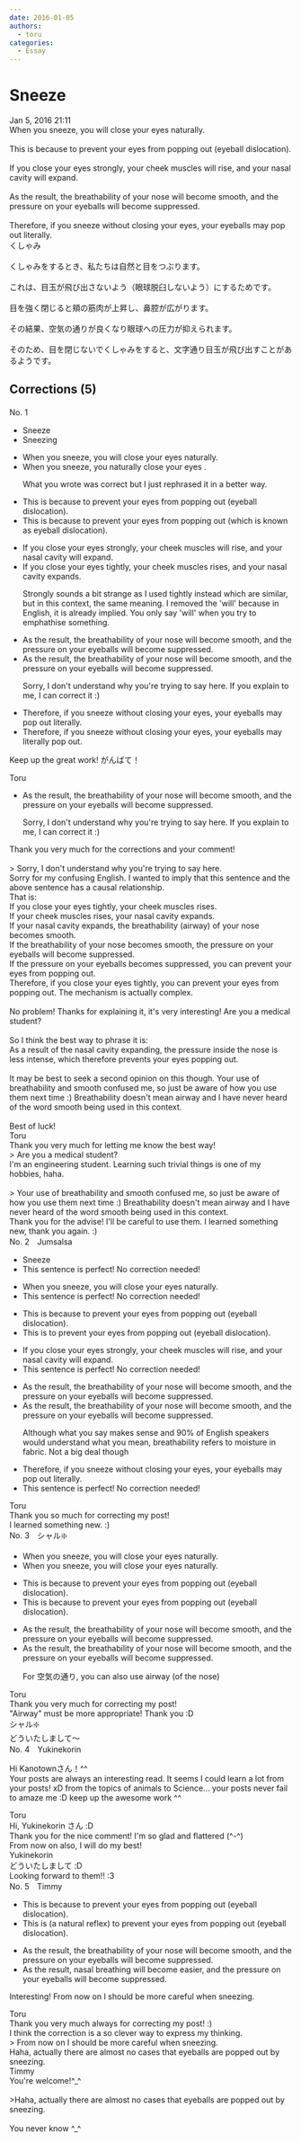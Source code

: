 ```yaml
---
date: 2016-01-05
authors:
  - toru
categories:
  - Essay
---
```


<h1 id="subject_show">Sneeze</h1>
<div class="date">Jan 5, 2016 21:11</div>
<div id="post"><div id="body_show_ori">
When you sneeze, you will close your eyes naturally.<br/><br/>This is because to prevent your eyes from popping out (eyeball dislocation).<br/><br/>If you close your eyes strongly, your cheek muscles will rise, and your nasal cavity will expand.<br/><br/>As the result, the breathability of your nose will become smooth, and the pressure on your eyeballs will become suppressed.<br/><br/>Therefore, if you sneeze without closing your eyes, your eyeballs may pop out literally.
</div></div>

<!-- more -->

<div id="post_ja"><div id="body_show_mo">
くしゃみ<br/><br/>くしゃみをするとき、私たちは自然と目をつぶります。<br/><br/>これは、目玉が飛び出さないよう（眼球脱臼しないよう）にするためです。<br/><br/>目を強く閉じると頬の筋肉が上昇し、鼻腔が広がります。<br/><br/>その結果、空気の通りが良くなり眼球への圧力が抑えられます。<br/><br/>そのため、目を閉じないでくしゃみをすると、文字通り目玉が飛び出すことがあるようです。
</div></div>

## Corrections (5)
<div id="block"><div class="first_name"> No. 1　<span class="just_name"></span></div><div id="block2">
<ul class="correction_field">
<li class="incorrect">Sneeze</li>
<li class="corrected correct">
Sneezing
</li>
</ul>
<ul class="correction_field">
<li class="incorrect">When you sneeze, you will close your eyes naturally.</li>
<li class="corrected correct">
When you sneeze, you naturally close your eyes .
<p class="correction_comment">What you wrote was correct but I just rephrased it in a better way.</p>
</li>
</ul>
<ul class="correction_field">
<li class="incorrect">This is because to prevent your eyes from popping out (eyeball dislocation).</li>
<li class="corrected correct">
This is <span class="sline">because</span> to prevent your eyes from popping out (<span class="f_blue">which is known as </span>eyeball dislocation).
</li>
</ul>
<ul class="correction_field">
<li class="incorrect">If you close your eyes strongly, your cheek muscles will rise, and your nasal cavity will expand.</li>
<li class="corrected correct">
If you close your eyes tightly, your cheek muscles rises, and your nasal cavity expands. 
<p class="correction_comment">Strongly sounds a bit strange as I used tightly instead which are similar, but in this context, the same meaning. I removed the 'will' because in English, it is already implied. You only say 'will' when you try to emphathise something.</p>
</li>
</ul>
<ul class="correction_field">
<li class="incorrect">As the result, the breathability of your nose will become smooth, and the pressure on your eyeballs will become suppressed.</li>
<li class="corrected correct">
<span class="sline">As the result, the breathability of your nose will become smooth, and the pressure on your eyeballs will become suppressed.</span>
<p class="correction_comment">Sorry, I don't understand why you're trying to say here. If you explain to me, I can correct it :)</p>
</li>
</ul>
<ul class="correction_field">
<li class="incorrect">Therefore, if you sneeze without closing your eyes, your eyeballs may pop out literally.</li>
<li class="corrected correct">
Therefore, if you sneeze without closing your eyes, your eyeballs may literally pop out.
</li>
</ul>
<p class="comment_small">
 Keep up the great work! がんばて！
</p>

</div><div class="name"><span class="just_name">Toru</span><br><div class="quote_field"><ul class="correction_field">
<li class="corrected correct">
<span class="sline">As the result, the breathability of your nose will become smooth, and the pressure on your eyeballs will become suppressed.</span>
<p class="correction_comment">
Sorry, I don't understand why you're trying to say here. If you explain to me, I can correct it :)
</p>
</li>
</ul></div>
Thank you very much for the corrections and your comment! <br/><br/>&gt; Sorry, I don't understand why you're trying to say here. <br/>Sorry for my confusing English. I wanted to imply that this sentence and the above sentence has a causal relationship.<br/>That is:<br/>If you close your eyes tightly, your cheek muscles rises.<br/>If your cheek muscles rises, your nasal cavity expands.<br/>If your nasal cavity expands, the breathability (airway) of your nose becomes smooth.<br/>If the breathability of your nose becomes smooth, the pressure on your eyeballs will become suppressed.<br/>If the pressure on your eyeballs becomes suppressed, you can prevent your eyes from popping out.<br/>Therefore, if you close your eyes tightly, you can prevent your eyes from popping out. The mechanism is actually complex.
</div>
<div class="name"><span class="just_name"></span><br>
No problem! Thanks for explaining it, it's very interesting! Are you a medical student?<br/><br/>So I think the best way to phrase it is:<br/>As a result of the nasal cavity expanding, the pressure inside the nose is less intense, which therefore prevents your eyes popping out. <br/><br/>It may be best to seek a second opinion on this though. Your use of breathability and smooth confused me, so just be aware of how you use them next time :) Breathability doesn't mean airway and I have never heard of the word smooth being used in this context.<br/><br/>Best of luck!
</div>
<div class="name"><span class="just_name">Toru</span><br>
Thank you very much for letting me know the best way!<br/>&gt; Are you a medical student?<br/>I'm an engineering student. Learning such trivial things is one of my hobbies, haha.<br/><br/>&gt; Your use of breathability and smooth confused me, so just be aware of how you use them next time :) Breathability doesn't mean airway and I have never heard of the word smooth being used in this context.<br/>Thank you for the advise! I'll be careful to use them. I learned something new, thank you again. :)
</div>
</div>
<div id="block"><div class="first_name"> No. 2　<span class="just_name">Jumsalsa</span></div><div id="block2">
<ul class="correction_field">
<li class="incorrect">Sneeze</li>
<li class="corrected perfect">This sentence is perfect! No correction needed!</li>
</ul>
<ul class="correction_field">
<li class="incorrect">When you sneeze, you will close your eyes naturally.</li>
<li class="corrected perfect">This sentence is perfect! No correction needed!</li>
</ul>
<ul class="correction_field">
<li class="incorrect">This is because to prevent your eyes from popping out (eyeball dislocation).</li>
<li class="corrected correct">
This is to prevent your eyes from popping out (eyeball dislocation).
</li>
</ul>
<ul class="correction_field">
<li class="incorrect">If you close your eyes strongly, your cheek muscles will rise, and your nasal cavity will expand.</li>
<li class="corrected perfect">This sentence is perfect! No correction needed!</li>
</ul>
<ul class="correction_field">
<li class="incorrect">As the result, the breathability of your nose will become smooth, and the pressure on your eyeballs will become suppressed.</li>
<li class="corrected correct">
As the result, the breathability of your nose will become smooth, and the pressure on your eyeballs will become suppressed.
<p class="correction_comment">Although what you say makes sense and 90% of English speakers would understand what you mean, breathability refers to moisture in fabric. Not a big deal though</p>
</li>
</ul>
<ul class="correction_field">
<li class="incorrect">Therefore, if you sneeze without closing your eyes, your eyeballs may pop out literally.</li>
<li class="corrected perfect">This sentence is perfect! No correction needed!</li>
</ul>
</div><div class="name"><span class="just_name">Toru</span><br>
Thank you so much for correcting my post!<br/>I learned something new. :)
</div>
</div>
<div id="block"><div class="first_name"> No. 3　<span class="just_name">シャル❇️</span></div><div id="block2">
<ul class="correction_field">
<li class="incorrect">When you sneeze, you will close your eyes naturally.</li>
<li class="corrected correct">
When you sneeze, you <span class="sline">will</span> close your eyes naturally.
</li>
</ul>
<ul class="correction_field">
<li class="incorrect">This is because to prevent your eyes from popping out (eyeball dislocation).</li>
<li class="corrected correct">
This is <span class="sline">because</span> to prevent your eyes from popping out (eyeball dislocation).
</li>
</ul>
<ul class="correction_field">
<li class="incorrect">As the result, the breathability of your nose will become smooth, and the pressure on your eyeballs will become suppressed.</li>
<li class="corrected correct">
As the result, the breathability of your nose will become smooth, and the pressure on your eyeballs will become suppressed.
<p class="correction_comment">For 空気の通り, you can also use airway (of the nose)</p>
</li>
</ul>
</div><div class="name"><span class="just_name">Toru</span><br>
Thank you very much for correcting my post! <br/>"Airway" must be more appropriate! Thank you :D
</div>
<div class="name"><span class="just_name">シャル❇️</span><br>
どういたしまして～
</div>
</div>
<div id="block"><div class="first_name"> No. 4　<span class="just_name">Yukinekorin</span></div><div id="block2">
<p class="comment_small">
 Hi Kanotownさん！^^
 <br/>
 Your posts are always an interesting read. It seems I could learn a lot from your posts! xD from the topics of animals to Science... your posts never fail to amaze me :D keep up the awesome work ^^
</p>

</div><div class="name"><span class="just_name">Toru</span><br>
Hi, Yukinekorin さん :D<br/>Thank you for the nice comment! I'm so glad and flattered (^-^)<br/>From now on also, I will do my best!
</div>
<div class="name"><span class="just_name">Yukinekorin</span><br>
どういたしまして :D <br/>Looking forward to them!! :3
</div>
</div>
<div id="block"><div class="first_name"> No. 5　<span class="just_name">Timmy</span></div><div id="block2">
<ul class="correction_field">
<li class="incorrect">This is because to prevent your eyes from popping out (eyeball dislocation).</li>
<li class="corrected correct">
This is (<span class="f_blue">a natural reflex</span>) to prevent your eyes from popping out (eyeball dislocation).
</li>
</ul>
<ul class="correction_field">
<li class="incorrect">As the result, the breathability of your nose will become smooth, and the pressure on your eyeballs will become suppressed.</li>
<li class="corrected correct">
As the result, <span class="f_blue">nasal breathing</span> will become <span class="f_blue">easier</span>, and the pressure on your eyeballs will become suppressed.
</li>
</ul>
<p class="comment_small">
 Interesting! From now on I should be more careful when sneezing.
</p>

</div><div class="name"><span class="just_name">Toru</span><br>
Thank you very much always for correcting my post! :)<br/>I think the correction is a so clever way to express my thinking.<br/>&gt; From now on I should be more careful when sneezing.<br/>Haha, actually there are almost no cases that eyeballs are popped out by sneezing.
</div>
<div class="name"><span class="just_name">Timmy</span><br>
You're welcome!^_^<br/><br/>&gt;Haha, actually there are almost no cases that eyeballs are popped out by sneezing.<br/><br/>You never know ^_^
</div>
</div>
